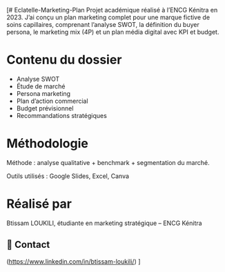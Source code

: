 [# Eclatelle-Marketing-Plan
Projet académique réalisé à l’ENCG Kénitra en 2023. J’ai conçu un plan marketing complet pour une marque fictive de soins capillaires, comprenant l’analyse SWOT, la définition du buyer persona, le marketing mix (4P) et un plan média digital avec KPI et budget.
# Contenu du dossier
- Analyse SWOT
- Étude de marché
- Persona marketing
- Plan d’action commercial
- Budget prévisionnel
- Recommandations stratégiques

# Méthodologie
Méthode : analyse qualitative + benchmark + segmentation du marché.

Outils utilisés : Google Slides, Excel, Canva


# Réalisé par
Btissam LOUKILI, étudiante en marketing stratégique – ENCG Kénitra

## 🔗 Contact
(https://www.linkedin.com/in/btissam-loukili/) ]
